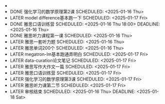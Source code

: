 -
- DONE 强化学习的数学原理第2课
  SCHEDULED: <2025-01-16 Thu>
- LATER model difference基本跑一下
  SCHEDULED: <2025-01-17 Fri>
- DONE 雅思口语训练营
  SCHEDULED: <2025-01-16 Thu 18:00>
  DEADLINE: <2025-01-16 Thu>
- DONE 雅思听力课程第一课
  SCHEDULED: <2025-01-16 Thu>
- LATER 雅思一套听力题
  SCHEDULED: <2025-01-16 Thu>
- LATER 雅思单词200个
  SCHEDULED: <2025-01-16 Thu>
- LATER megatron-lm基本跑通弄明白
  SCHEDULED: <2025-01-17 Fri>
- LATER data-curation论文笔记
  SCHEDULED: <2025-01-17 Fri>
- LATER 雅思写作大作文一篇
  SCHEDULED: <2025-01-17 Fri>
- LATER 雅思口语训练营
  SCHEDULED: <2025-01-17 Fri>
- LATER 强化学习的数学原理第3课
  SCHEDULED: <2025-01-17 Fri>
- LATER 雅思听力课第二节
  SCHEDULED: <2025-01-17 Fri>
- LATER 审核结束
  SCHEDULED: <2025-01-16 Thu>
  DEADLINE: <2025-01-18 Sat>